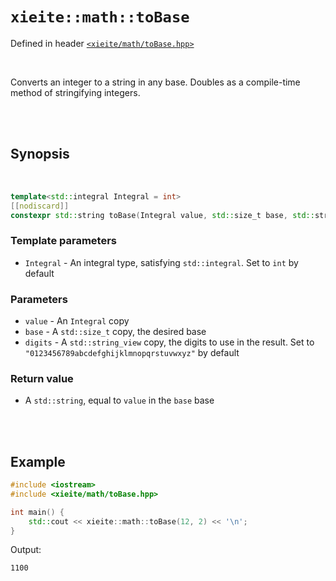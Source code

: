 # `xieite::math::toBase`
Defined in header [`<xieite/math/toBase.hpp>`](https://github.com/Eczbek/xieite/tree/main/include/xieite/math/toBase.hpp)

<br/>

Converts an integer to a string in any base. Doubles as a compile-time method of stringifying integers.

<br/><br/>

## Synopsis

<br/>

```cpp
template<std::integral Integral = int>
[[nodiscard]]
constexpr std::string toBase(Integral value, std::size_t base, std::string_view digits = "0123456789abcdefghijklmnopqrstuvwxyz") noexcept;
```
### Template parameters
- `Integral` - An integral type, satisfying `std::integral`. Set to `int` by default
### Parameters
- `value` - An `Integral` copy
- `base` - A `std::size_t` copy, the desired base
- `digits` - A `std::string_view` copy, the digits to use in the result. Set to `"0123456789abcdefghijklmnopqrstuvwxyz"` by default
### Return value
- A `std::string`, equal to `value` in the `base` base

<br/><br/>

## Example
```cpp
#include <iostream>
#include <xieite/math/toBase.hpp>

int main() {
	std::cout << xieite::math::toBase(12, 2) << '\n';
}
```
Output:
```
1100
```
